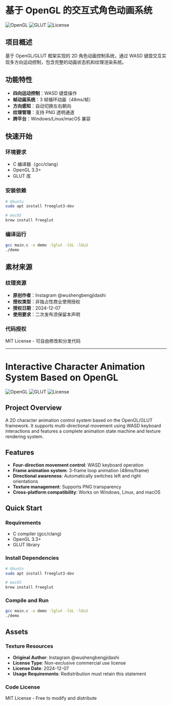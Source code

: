 # 基于 OpenGL 的交互式角色动画系统

![OpenGL](https://img.shields.io/badge/OpenGL-3.3+-blue) ![GLUT](https://img.shields.io/badge/GLUT-3.7+-orange) ![License](https://img.shields.io/badge/License-MIT-green)

## 项目概述
基于 OpenGL/GLUT 框架实现的 2D 角色动画控制系统，通过 WASD 键盘交互实现多方向运动控制，包含完整的动画状态机和纹理渲染系统。

## 功能特性
- **四向运动控制**：WASD 键盘操作
- **帧动画系统**：3 帧循环动画（48ms/帧）
- **方向感知**：自动切换左右朝向
- **纹理管理**：支持 PNG 透明通道
- **跨平台**：Windows/Linux/macOS 兼容

## 快速开始
### 环境要求
- C 编译器（gcc/clang）
- OpenGL 3.3+
- GLUT 库

### 安装依赖
```bash
# Ubuntu
sudo apt install freeglut3-dev

# macOS
brew install freeglut
```

### 编译运行
```bash
gcc main.c -o demo -lglut -lGL -lGLU
./demo
```

## 素材来源
### 纹理资源
- **原创作者**：Instagram @wushengbengjidashi
- **授权类型**：非独占性商业使用授权
- **授权日期**：2024-12-07
- **使用要求**：二次发布须保留本声明

### 代码授权
MIT License - 可自由修改和分发代码

---

# Interactive Character Animation System Based on OpenGL

![OpenGL](https://img.shields.io/badge/OpenGL-3.3+-blue) ![GLUT](https://img.shields.io/badge/GLUT-3.7+-orange) ![License](https://img.shields.io/badge/License-MIT-green)

## Project Overview
A 2D character animation control system based on the OpenGL/GLUT framework. It supports multi-directional movement using WASD keyboard interactions and features a complete animation state machine and texture rendering system.

## Features
- **Four-direction movement control**: WASD keyboard operation
- **Frame animation system**: 3-frame loop animation (48ms/frame)
- **Directional awareness**: Automatically switches left and right orientations
- **Texture management**: Supports PNG transparency
- **Cross-platform compatibility**: Works on Windows, Linux, and macOS

## Quick Start
### Requirements
- C compiler (gcc/clang)
- OpenGL 3.3+
- GLUT library

### Install Dependencies
```bash
# Ubuntu
sudo apt install freeglut3-dev

# macOS
brew install freeglut
```

### Compile and Run
```bash
gcc main.c -o demo -lglut -lGL -lGLU
./demo
```

## Assets
### Texture Resources
- **Original Author**: Instagram @wushengbengjidashi
- **License Type**: Non-exclusive commercial use license
- **License Date**: 2024-12-07
- **Usage Requirements**: Redistribution must retain this statement

### Code License
MIT License - Free to modify and distribute



